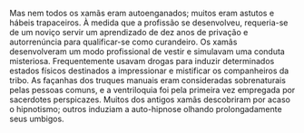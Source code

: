 ﻿Mas nem todos os xamãs eram autoenganados; muitos eram astutos e hábeis trapaceiros. À medida que a profissão se desenvolveu, requeria-se de um noviço servir um aprendizado de dez anos de privação e autorrenúncia para qualificar-se como curandeiro. Os xamãs desenvolveram um modo profissional de vestir e simulavam uma conduta misteriosa. Frequentemente usavam drogas para induzir determinados estados físicos destinados a impressionar e mistificar os companheiros da tribo. As façanhas dos truques manuais eram consideradas sobrenaturais pelas pessoas comuns, e a ventriloquia foi pela primeira vez empregada por sacerdotes perspicazes. Muitos dos antigos xamãs descobriram por acaso o hipnotismo; outros induziam a auto-hipnose olhando prolongadamente seus umbigos.